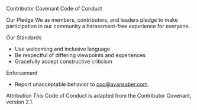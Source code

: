 Contributor Covenant Code of Conduct

Our Pledge
We as members, contributors, and leaders pledge to make participation in our community a harassment-free experience for everyone.

Our Standards
- Use welcoming and inclusive language
- Be respectful of differing viewpoints and experiences
- Gracefully accept constructive criticism

Enforcement
- Report unacceptable behavior to coc@avansaber.com.

Attribution
This Code of Conduct is adapted from the Contributor Covenant, version 2.1.

